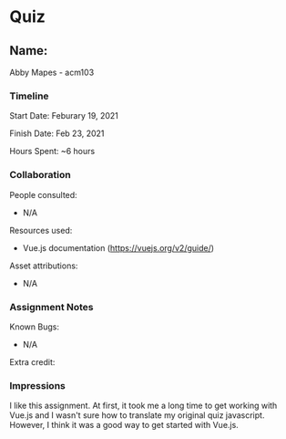 # Quiz

## Name: 
Abby Mapes - acm103

### Timeline

Start Date: Feburary 19, 2021

Finish Date: Feb 23, 2021

Hours Spent: ~6 hours


### Collaboration

People consulted:
- N/A

Resources used:
- Vue.js documentation (https://vuejs.org/v2/guide/)

Asset attributions:
- N/A

### Assignment Notes

Known Bugs:
- N/A

Extra credit:


### Impressions
I like this assignment. At first, it took me a long time to get working with Vue.js and I wasn't sure how to translate my original quiz javascript. However, I think it was a good way to get started with Vue.js. 